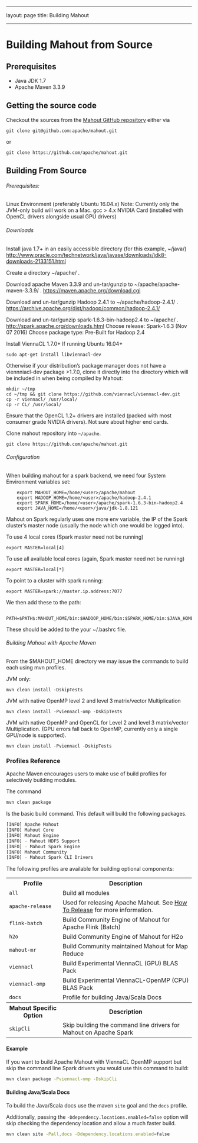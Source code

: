 <!--
 Licensed to the Apache Software Foundation (ASF) under one or more
 contributor license agreements.  See the NOTICE file distributed with
 this work for additional information regarding copyright ownership.
 The ASF licenses this file to You under the Apache License, Version 2.0
 (the "License"); you may not use this file except in compliance with
 the License.  You may obtain a copy of the License at

     http://www.apache.org/licenses/LICENSE-2.0

 Unless required by applicable law or agreed to in writing, software
 distributed under the License is distributed on an "AS IS" BASIS,
 WITHOUT WARRANTIES OR CONDITIONS OF ANY KIND, either express or implied.
 See the License for the specific language governing permissions and
 limitations under the License.
-->
---
layout: page
title: Building Mahout
   
---


# Building Mahout from Source

## Prerequisites

* Java JDK 1.7
* Apache Maven 3.3.9

<a name="getting-code"></a>
## Getting the source code

Checkout the sources from the [Mahout GitHub repository](https://github.com/apache/mahout)
either via
 
    git clone git@github.com:apache/mahout.git
or
 
    git clone https://github.com/apache/mahout.git

## Building From Source

###### Prerequisites:

Linux Environment (preferably Ubuntu 16.04.x) Note: Currently only the JVM-only build will work on a Mac.
gcc > 4.x
NVIDIA Card (installed with OpenCL drivers alongside usual GPU drivers)

###### Downloads

Install java 1.7+ in an easily accessible directory (for this example,  ~/java/)
http://www.oracle.com/technetwork/java/javase/downloads/jdk8-downloads-2133151.html
    
Create a directory ~/apache/ .
    
Download apache Maven 3.3.9 and un-tar/gunzip to ~/apache/apache-maven-3.3.9/ .
https://maven.apache.org/download.cgi
        
Download and un-tar/gunzip Hadoop 2.4.1 to ~/apache/hadoop-2.4.1/ .
https://archive.apache.org/dist/hadoop/common/hadoop-2.4.1/    

Download and un-tar/gunzip spark-1.6.3-bin-hadoop2.4 to  ~/apache/ .
http://spark.apache.org/downloads.html
Choose release: Spark-1.6.3 (Nov 07 2016)
Choose package type: Pre-Built for Hadoop 2.4

Install ViennaCL 1.7.0+
If running Ubuntu 16.04+

```
sudo apt-get install libviennacl-dev
```

Otherwise if your distribution’s package manager does not have a viennniacl-dev package >1.7.0, clone it directly into the directory which will be included in when  being compiled by Mahout:

```
mkdir ~/tmp
cd ~/tmp && git clone https://github.com/viennacl/viennacl-dev.git
cp -r viennacl/ /usr/local/
cp -r CL/ /usr/local/
```

Ensure that the OpenCL 1.2+ drivers are installed (packed with most consumer grade NVIDIA drivers).  Not sure about higher end cards.

Clone mahout repository into `~/apache`.

```
git clone https://github.com/apache/mahout.git
```

###### Configuration

When building mahout for a spark backend, we need four System Environment variables set:
```
    export MAHOUT_HOME=/home/<user>/apache/mahout
    export HADOOP_HOME=/home/<user>/apache/hadoop-2.4.1
    export SPARK_HOME=/home/<user>/apache/spark-1.6.3-bin-hadoop2.4    
    export JAVA_HOME=/home/<user>/java/jdk-1.8.121
```

Mahout on Spark regularly uses one more env variable, the IP of the Spark cluster’s master node (usually the node which one would be logged into).

To use 4 local cores (Spark master need not be running)
```
export MASTER=local[4]
```
To use all available local cores (again, Spark master need not be running)
```
export MASTER=local[*]
```
To point to a cluster with spark running: 
```
export MASTER=spark://master.ip.address:7077
```

We then add these to the path:

```
   PATH=$PATH$:MAHOUT_HOME/bin:$HADOOP_HOME/bin:$SPARK_HOME/bin:$JAVA_HOME/bin
```

These should be added to the your ~/.bashrc file.


###### Building Mahout with Apache Maven

From the  $MAHOUT_HOME directory we may issue the commands to build each using mvn profiles.

JVM only:
```
mvn clean install -DskipTests
```

JVM with native OpenMP level 2 and level 3 matrix/vector Multiplication
```
mvn clean install -Pviennacl-omp -DskipTests
```
JVM with native OpenMP and OpenCL for Level 2 and level 3 matrix/vector Multiplication.  (GPU errors fall back to OpenMP, currently only a single GPU/node is supported).
```
mvn clean install -Pviennacl -DskipTests
```

### Profiles Reference

Apache Maven encourages users to make use of build profiles for selectively building modules.

The command 
```bash
mvn clean package
```

Is the basic build command. This default will build the following packages.

```bash
[INFO] Apache Mahout 
[INFO] Mahout Core 
[INFO] Mahout Engine 
[INFO] - Mahout HDFS Support 
[INFO] - Mahout Spark Engine 
[INFO] Mahout Community 
[INFO] - Mahout Spark CLI Drivers 
```

The following profiles are available for building optional components:
<center>
	<table>
		<tr>
			<th>Profile</th>
			<th colspan="5">Description</th>
		</tr>
		<tr>
			<td><code>all</code></td>
			<td>Build all modules</td>
		<tr>
			<td><code>apache-release</code></td>
			<td>Used for releasing Apache Mahout. See <a href="http://mahout.apache.org/developers/how-to-release">How To Release</a> for more information.</td>
		</tr>
		<tr>
			<td><code>flink-batch</code></td>
			<td>Build Community Engine of Mahout for Apache Flink (Batch)</td>
		</tr>
		<tr>
			<td><code>h2o</code></td>
			<td>Build Community Engine of Mahout for H2o</td>
		</tr>
		<tr>
			<td><code>mahout-mr</code></td>
			<td>Build Community maintained Mahout for Map Reduce</td>
		<tr>
			<td><code>viennacl</code></td>
			<td>Build Experimental ViennaCL (GPU) BLAS Pack</td>
		</tr>
		<tr>
			<td><code>viennacl-omp</code></td>
			<td>Build Experimental ViennaCL-OpenMP (CPU) BLAS Pack</td>
		<tr>
		<tr>
			<td><code>docs</code></td>
			<td>Profile for building Java/Scala Docs</td>
		<tr>
			<th>Mahout Specific Option</th>
			<th>Description</th>
		</tr>
		<tr>
			<td><code>skipCli</code></td>
			<td>Skip building the command line drivers for Mahout on Apache Spark</td>
		</tr>
	</table>
</center>

#### Example

If you want to build Apache Mahout with ViennaCL OpenMP support but skip the command line Spark drivers you would use this 
command to build:

```bash
mvn clean package -Pviennacl-omp -DskipCli
```

#### Building Java/Scala Docs

To build the Java/Scala docs use the maven `site` goal and the `docs` profile. 

Additionally, passing the `-Ddependency.locations.enabled=false` option will skip checking the dependency location and allow a much faster build.
  
```bash
mvn clean site -Pall,docs -Ddependency.locations.enabled=false
```



